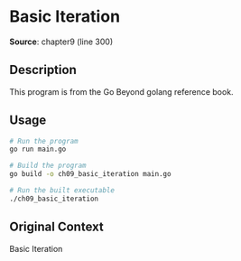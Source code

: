 # Basic Iteration

**Source**: chapter9 (line 300)

## Description

This program is from the Go Beyond golang reference book.

## Usage

```bash
# Run the program
go run main.go

# Build the program
go build -o ch09_basic_iteration main.go

# Run the built executable
./ch09_basic_iteration
```

## Original Context

Basic Iteration
